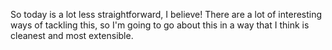 So today is a lot less straightforward, I believe!  There are a lot of
interesting ways of tackling this, so I'm going to go about this in a way that
I think is cleanest and most extensible.
